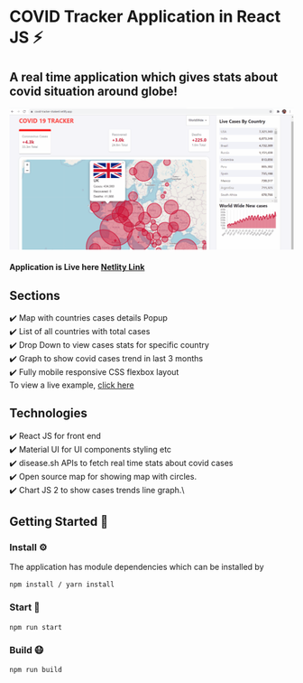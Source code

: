 # COVID Tracker Application in React JS ⚡️

## A real time application which gives stats about covid situation around globe!

![](covidApp.gif)

#### Application is Live here [Netlity Link](https://covid-tracker-shakeel.netlify.app/)

## Sections

✔️ Map with countries cases details Popup\
✔️ List of all countries with total cases\
✔️ Drop Down to view cases stats for specific country\
✔️ Graph to show covid cases trend in last 3 months\
✔️ Fully mobile responsive CSS flexbox layout\
To view a live example, [click here](https://covid-tracker-shakeel.netlify.app/)

## Technologies

✔️ React JS for front end\
✔️ Material UI for UI components styling etc\
✔️ disease.sh APIs to fetch real time stats about covid cases\
✔️ Open source map for showing map with circles.\
✔️ Chart JS 2 to show cases trends line graph.\

## Getting Started 🚀

### Install ⚙️

The application has module dependencies which can be installed by

```
npm install / yarn install
```

### Start 🏃

```
npm run start
```

### Build 😷

```
npm run build
```
